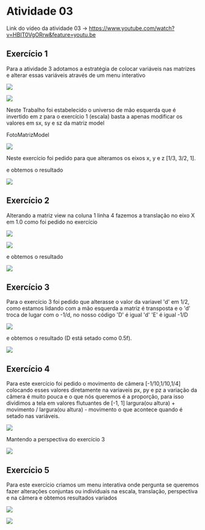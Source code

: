# Atividade 03

Link do vídeo da atividade 03 -> https://www.youtube.com/watch?v=HBIT0VgORrw&feature=youtu.be

## Exercício 1

  Para a atividade 3 adotamos a estratégia de colocar variáveis nas matrizes e alterar essas variáveis através de um menu interativo 
  
  
  ![](https://github.com/samfisherholian/introducao-a-computacao-grafica/blob/master/photos/varivaveis.jpeg)

  
  ![](https://github.com/samfisherholian/introducao-a-computacao-grafica/blob/master/photos/matrizes.jpeg)
  
  Neste Trabalho foi estabelecido o universo de mão esquerda que é invertido em z para o exercício 1 (escala) basta a apenas modificar os valores em sx, sy e sz da matriz model 

FotoMatrizModel

![](https://github.com/samfisherholian/introducao-a-computacao-grafica/blob/master/photos/matrizModel.jpeg)

  Neste exercício foi pedido para que alteramos os eixos x, y e z [1/3, 3/2, 1].
  
  [](https://github.com/samfisherholian/introducao-a-computacao-grafica/blob/master/photos/Fotomeu1.jpeg)
  
  e obtemos o resultado
  
  ![](https://github.com/samfisherholian/introducao-a-computacao-grafica/blob/master/photos/ResultadoEscala.jpeg)

## Exercício 2

  Alterando a matriz view na coluna 1 linha 4 fazemos a translação no eixo X em 1.0 como foi pedido no exercício
  
  ![](https://github.com/samfisherholian/introducao-a-computacao-grafica/blob/master/photos/FotoCodigoex2.jpeg)
  
  ![](https://github.com/samfisherholian/introducao-a-computacao-grafica/blob/master/photos/FotoCodigoex2b.jpeg)
  
  e obtemos o resultado
  
  ![](https://github.com/samfisherholian/introducao-a-computacao-grafica/blob/master/photos/FotoResultadoex2.jpeg)
     
  ## Exercício 3
  
  Para o exercício 3 foi pedido que alterasse o valor da variavel 'd' em 1/2, como estamos lidando com a mão esquerda a matriz é transposta e o 'd' troca de lugar com o -1/d, no nosso código 'D' é igual 'd' 'E' é igual -1/D 
  

  ![](https://github.com/samfisherholian/introducao-a-computacao-grafica/blob/master/photos/Fotocodigoex3a.jpeg)
  
  e obtemos o resultado (D está setado como 0.5f).
  
  ![](https://github.com/samfisherholian/introducao-a-computacao-grafica/blob/master/photos/Ex3resultado.jpeg)
  
  ## Exercício 4
  
  Para este exercício foi pedido o movimento de câmera [-1/10,1/10,1/4] colocando esses valores diretamente na variaveis px, py e pz a variação da câmera é muito pouca e o que nós queremos é a proporção, para isso dividimos a tela em valores flutuantes de [-1, 1] largura(ou altura) + movimento / largura(ou altura) - movimento o que acontece quando é setado nas variáveis.
  

  ![](https://github.com/samfisherholian/introducao-a-computacao-grafica/blob/master/photos/codex4a.jpeg)
  
  Mantendo a perspectiva do exercício 3
  
  ![](https://github.com/samfisherholian/introducao-a-computacao-grafica/blob/master/photos/Resultadoex4.jpeg)

  
  ## Exercício 5
  
  Para este exercício criamos um menu interativa onde pergunta se queremos fazer alterações conjuntas ou individuais na escala, translação, perspectiva e na câmera e obtemos resultados variados
  

  ![](https://github.com/samfisherholian/introducao-a-computacao-grafica/blob/master/photos/exe5.jpeg)

  ![](https://github.com/samfisherholian/introducao-a-computacao-grafica/blob/master/photos/resultado05.jpeg)
 
